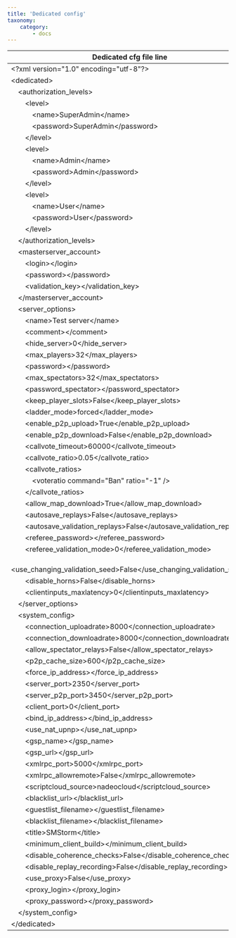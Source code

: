 ```yaml
---
title: 'Dedicated config'
taxonomy:
    category:
        - docs
---
```


| Dedicated cfg file line                                                                                  | Explaination |
| --                                                                                           | -- |
| &lt;?xml version="1.0" encoding="utf-8"?&gt;                                                 |  |
| &lt;dedicated&gt;                                                                            |  |
| &emsp;&lt;authorization_levels&gt;                                                           |  |
| &emsp;&emsp;&lt;level&gt;                                                                    |  |
| &emsp;&emsp;&emsp;&lt;name&gt;SuperAdmin&lt;/name&gt;                                        |  |
| &emsp;&emsp;&emsp;&lt;password&gt;SuperAdmin&lt;/password&gt;                                |  |
| &emsp;&emsp;&lt;/level&gt;                                                                   |  |
| &emsp;&emsp;&lt;level&gt;                                                                    |  |
| &emsp;&emsp;&emsp;&lt;name&gt;Admin&lt;/name&gt;                                             |  |
| &emsp;&emsp;&emsp;&lt;password&gt;Admin&lt;/password&gt;                                     |  |
| &emsp;&emsp;&lt;/level&gt;                                                                   |  |
| &emsp;&emsp;&lt;level&gt;                                                                    |  |
| &emsp;&emsp;&emsp;&lt;name&gt;User&lt;/name&gt;                                              |  |
| &emsp;&emsp;&emsp;&lt;password&gt;User&lt;/password&gt;                                      |  |
| &emsp;&emsp;&lt;/level&gt;                                                                   |  |
| &emsp;&lt;/authorization_levels&gt;                                                          |  |
| &emsp;&lt;masterserver_account&gt;                                                           |  |
| &emsp;&emsp;&lt;login&gt;&lt;/login&gt;                                                      |  |
| &emsp;&emsp;&lt;password&gt;&lt;/password&gt;                                                |  |
| &emsp;&emsp;&lt;validation_key&gt;&lt;/validation_key&gt;                                    |  |
| &emsp;&lt;/masterserver_account&gt;                                                          |  |
| &emsp;&lt;server_options&gt;                                                                 |  |
| &emsp;&emsp;&lt;name&gt;Test server&lt;/name&gt;                                             |  |
| &emsp;&emsp;&lt;comment&gt;&lt;/comment&gt;                                                  |  |
| &emsp;&emsp;&lt;hide_server&gt;0&lt;/hide_server&gt;                                         |  |
| &emsp;&emsp;&lt;max_players&gt;32&lt;/max_players&gt;                                        |  |
| &emsp;&emsp;&lt;password&gt;&lt;/password&gt;                                                |  |
| &emsp;&emsp;&lt;max_spectators&gt;32&lt;/max_spectators&gt;                                  |  |
| &emsp;&emsp;&lt;password_spectator&gt;&lt;/password_spectator&gt;                            |  |
| &emsp;&emsp;&lt;keep_player_slots&gt;False&lt;/keep_player_slots&gt;                         |  |
| &emsp;&emsp;&lt;ladder_mode&gt;forced&lt;/ladder_mode&gt;                                    |  |
| &emsp;&emsp;&lt;enable_p2p_upload&gt;True&lt;/enable_p2p_upload&gt;                          |  |
| &emsp;&emsp;&lt;enable_p2p_download&gt;False&lt;/enable_p2p_download&gt;                     |  |
| &emsp;&emsp;&lt;callvote_timeout&gt;60000&lt;/callvote_timeout&gt;                           |  |
| &emsp;&emsp;&lt;callvote_ratio&gt;0.05&lt;/callvote_ratio&gt;                                |  |
| &emsp;&emsp;&lt;callvote_ratios&gt;                                                          |  |
| &emsp;&emsp;&emsp;&lt;voteratio command="Ban" ratio="-1" /&gt;                               |  |
| &emsp;&emsp;&lt;/callvote_ratios&gt;                                                         |  |
| &emsp;&emsp;&lt;allow_map_download&gt;True&lt;/allow_map_download&gt;                        |  |
| &emsp;&emsp;&lt;autosave_replays&gt;False&lt;/autosave_replays&gt;                           |  |
| &emsp;&emsp;&lt;autosave_validation_replays&gt;False&lt;/autosave_validation_replays&gt;     |  |
| &emsp;&emsp;&lt;referee_password&gt;&lt;/referee_password&gt;                                |  |
| &emsp;&emsp;&lt;referee_validation_mode&gt;0&lt;/referee_validation_mode&gt;                 |  |
| &emsp;&emsp;&lt;use_changing_validation_seed&gt;False&lt;/use_changing_validation_seed&gt;   |  |
| &emsp;&emsp;&lt;disable_horns&gt;False&lt;/disable_horns&gt;                                 |  |
| &emsp;&emsp;&lt;clientinputs_maxlatency&gt;0&lt;/clientinputs_maxlatency&gt;                 |  |
| &emsp;&lt;/server_options&gt;                                                                |  |
| &emsp;&lt;system_config&gt;                                                                  |  |
| &emsp;&emsp;&lt;connection_uploadrate&gt;8000&lt;/connection_uploadrate&gt;                  |  |
| &emsp;&emsp;&lt;connection_downloadrate&gt;8000&lt;/connection_downloadrate&gt;              |  |
| &emsp;&emsp;&lt;allow_spectator_relays&gt;False&lt;/allow_spectator_relays&gt;               |  |
| &emsp;&emsp;&lt;p2p_cache_size&gt;600&lt;/p2p_cache_size&gt;                                 |  |
| &emsp;&emsp;&lt;force_ip_address&gt;&lt;/force_ip_address&gt;                                |  |
| &emsp;&emsp;&lt;server_port&gt;2350&lt;/server_port&gt;                                      |  |
| &emsp;&emsp;&lt;server_p2p_port&gt;3450&lt;/server_p2p_port&gt;                              |  |
| &emsp;&emsp;&lt;client_port&gt;0&lt;/client_port&gt;                                         |  |
| &emsp;&emsp;&lt;bind_ip_address&gt;&lt;/bind_ip_address&gt;                                  |  |
| &emsp;&emsp;&lt;use_nat_upnp&gt;&lt;/use_nat_upnp&gt;                                        |  |
| &emsp;&emsp;&lt;gsp_name&gt;&lt;/gsp_name&gt;                                                |  |
| &emsp;&emsp;&lt;gsp_url&gt;&lt;/gsp_url&gt;                                                  |  |
| &emsp;&emsp;&lt;xmlrpc_port&gt;5000&lt;/xmlrpc_port&gt;                                      |  |
| &emsp;&emsp;&lt;xmlrpc_allowremote&gt;False&lt;/xmlrpc_allowremote&gt;                       |  |
| &emsp;&emsp;&lt;scriptcloud_source&gt;nadeocloud&lt;/scriptcloud_source&gt;                  |  |
| &emsp;&emsp;&lt;blacklist_url&gt;&lt;/blacklist_url&gt;                                      |  |
| &emsp;&emsp;&lt;guestlist_filename&gt;&lt;/guestlist_filename&gt;                            |  |
| &emsp;&emsp;&lt;blacklist_filename&gt;&lt;/blacklist_filename&gt;                            |  |
| &emsp;&emsp;&lt;title&gt;SMStorm&lt;/title&gt;                                               |  |
| &emsp;&emsp;&lt;minimum_client_build&gt;&lt;/minimum_client_build&gt;                        |  |
| &emsp;&emsp;&lt;disable_coherence_checks&gt;False&lt;/disable_coherence_checks&gt;           |  |
| &emsp;&emsp;&lt;disable_replay_recording&gt;False&lt;/disable_replay_recording&gt;           |  |
| &emsp;&emsp;&lt;use_proxy&gt;False&lt;/use_proxy&gt;                                         |  |
| &emsp;&emsp;&lt;proxy_login&gt;&lt;/proxy_login&gt;                                          |  |
| &emsp;&emsp;&lt;proxy_password&gt;&lt;/proxy_password&gt;                                    |  |
| &emsp;&lt;/system_config&gt;                                                                 |  |
| &lt;/dedicated&gt;                                                                           |  |